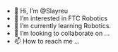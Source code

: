 - 👋 Hi, I’m @Slayreu
- 👀 I’m interested in FTC Robotics
- 🌱 I’m currently learning Robotics.
- 💞️ I’m looking to collaborate on ...
- 📫 How to reach me ...

<!---
Slayreu/Slayreu is a ✨ special ✨ repository because its `README.md` (this file) appears on your GitHub profile.
You can click the Preview link to take a look at your changes.
--->
